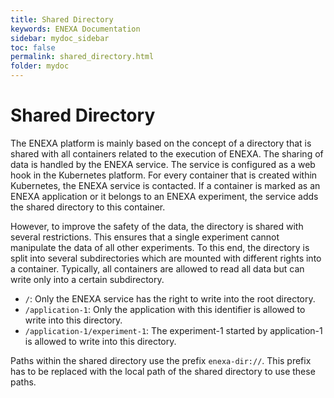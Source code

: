 ```yaml
---
title: Shared Directory
keywords: ENEXA Documentation
sidebar: mydoc_sidebar
toc: false
permalink: shared_directory.html
folder: mydoc
---
```


# Shared Directory

The ENEXA platform is mainly based on the concept of a directory that is shared with all containers related to the execution of ENEXA. The sharing of data is handled by the ENEXA service. The service is configured as a web hook in the Kubernetes platform. For every container that is created within Kubernetes, the ENEXA service is contacted. If a container is marked as an ENEXA application or it belongs to an ENEXA experiment, the service adds the shared directory to this container.

However, to improve the safety of the data, the directory is shared with several restrictions. This ensures that a single experiment cannot manipulate the data of all other experiments. To this end, the directory is split into several subdirectories which are mounted with different rights into a container. Typically, all containers are allowed to read all data but can write only into a certain subdirectory.

- `/`: Only the ENEXA service has the right to write into the root directory.
- `/application-1`: Only the application with this identifier is allowed to write into this directory.
- `/application-1/experiment-1`: The experiment-1 started by application-1 is allowed to write into this directory.

Paths within the shared directory use the prefix `enexa-dir://`. This prefix has to be replaced with the local path of the shared directory to use these paths.
